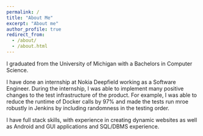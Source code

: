 ```yaml
---
permalink: /
title: "About Me"
excerpt: "About me"
author_profile: true
redirect_from: 
  - /about/
  - /about.html
---
```


I graduated from the University of Michigan with a Bachelors in Computer Science.

I have done an internship at Nokia Deepfield working as a Software Engineer.  During the internship, I was able to implement many positive changes to the test infrastructure of the product.  For example, I was able to reduce the runtime of Docker calls by 97% and made the tests run mroe robustly in Jenkins by including randomness in the testing order.

I have full stack skills, with experience in creating dynamic websites as well as Android and GUI applications and SQL/DBMS experience.
